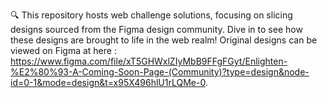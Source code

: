 🔍 This repository hosts web challenge solutions, focusing on slicing designs sourced from the Figma design community. Dive in to see how these designs are brought to life in the web realm! Original designs can be viewed on Figma at here : https://www.figma.com/file/xT5GHWxlZIyMbB9FFgFGyt/Enlighten-%E2%80%93-A-Coming-Soon-Page-(Community)?type=design&node-id=0-1&mode=design&t=x95X496hlU1rLQMe-0.
